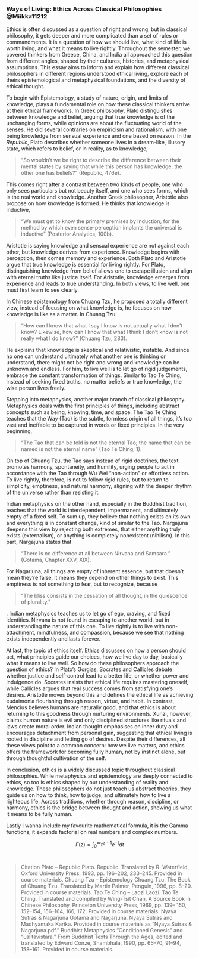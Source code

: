 ### Ways of Living: Ethics Across Classical Philosophies @Miikka11212 



Ethics is often discussed as a question of right and wrong, but in classical philosophy, it gets deeper and more complicated than a set of rules or commandments. It is a question of how we should live, what kind of life is worth living, and what it means to live rightly. Throughout the semester, we covered thinkers from Greece, China, and India all approached this question from different angles, shaped by their cultures, histories, and metaphysical assumptions. This essay aims to inform and explain how different classical philosophers in different regions understood ethical living, explore each of theirs epistemological and metaphysical foundations, and the diversity of ethical thought. 

To begin with Epistemology, a study of nature, origin, and limits of knowledge, plays a fundamental role on how these classical thinkers arrive at their ethical frameworks. In Greek philosophy, Plato distinguishes between knowledge and belief, arguing that true knowledge is of the unchanging forms, while opinions are about the fluctuating world of the senses. He did several contraries on empiricism and rationalism, with one being knowledge from sensual experience and one based on reason. In the *Republic*, Plato describes whether someone lives in a dream-like, illusory state, which refers to belief, or in reality, as to knowledge, 

> “So wouldn’t we be right to describe the difference between their mental states by saying that while this person has knowledge, the other one has beliefs?” (Republic, 476e). 

This comes right after a contrast between two kinds of people, one who only sees particulars but not beauty itself, and one who sees forms, which is the real world and knowledge. Another Greek philosopher, Aristotle also propose on how knowledge is formed. He thinks that knowledge is inductive, 

> “We must get to know the primary premises by induction; for the method by which even sense-perception implants the universal is inductive” (Posterior Analytics, 100b). 

Aristotle is saying knowledge and sensual experience are not against each other, but knowledge derives from experience. Knowledge begins with perception, then comes memory and experience. Both Plato and Aristotle argue that true knowledge is essential for living rightly. For Plato, distinguishing knowledge from belief allows one to escape illusion and align with eternal truths like justice itself. For Aristotle, knowledge emerges from experience and leads to true understanding. In both views, to live well, one must first learn to see clearly.

In Chinese epistemology from Chuang Tzu, he proposed a totally different view, instead of focusing on what knowledge is, he focuses on how knowledge is like as a matter. In Chuang Tzu:

> “How can I know that what I say I know is not actually what I don’t know? Likewise, how can I know that what I think I don’t know is not really what I do know?” (Chuang Tzu, 283). 

He explains that knowledge is skeptical and relativistic, instable. And since no one can understand ultimately what another one is thinking or understand, there might not be right and wrong and knowledge can be unknown and endless. For him, to live well is to let go of rigid judgements, embrace the constant transformation of things. Similar to Tao Te Ching, instead of seeking fixed truths, no matter beliefs or true knowledge, the wise person lives freely. 

Stepping into metaphysics, another major branch of classical philosophy. Metaphysics deals with the first principles of things, including abstract concepts such as being, knowing, time, and space. The Tao Te Ching teaches that the Way (Tao) is the subtle, formless origin of all things, it’s too vast and ineffable to be captured in words or fixed principles. In the very beginning, 

> “The Tao that can be told is not the eternal Tao; the name that can be named is not the eternal name” (Tao Te Ching, 1). 

On top of Chuang Tzu, the Tao says instead of rigid doctrines, the text promotes harmony, spontaneity, and humility, urging people to act in accordance with the Tao through Wu Wei “non-action” or effortless action. To live rightly, therefore, is not to follow rigid rules, but to return to simplicity, emptiness, and natural harmony, aligning with the deeper rhythm of the universe rather than resisting it.

Indian metaphysics on the other hand, especially in the Buddhist tradition, teaches that the world is interdependent, impermanent, and ultimately empty of a fixed self. To sum up, they believe that nothing exists on its own and everything is in constant change, kind of similar to the Tao. Nargajuna deepens this view by rejecting both extremes, that either anything truly exists (externalism), or anything is completely nonexistent (nihilism). In this part, Nargajuna states that 

> “There is no difference at all between Nirvana and Samsara.” (Gotama, Chapter XXV, XIX). 

For Nagarjuna, all things are empty of inherent essence, but that doesn’t mean they’re false, it means they depend on other things to exist. This emptiness is not something to fear, but to recognize, because 

> “The bliss consists in the cessation of all thought, in the quiescence of plurality.”

. Indian metaphysics teaches us to let go of ego, craving, and fixed identities. Nirvana is not found in escaping to another world, but in understanding the nature of this one. To live rightly is to live with non-attachment, mindfulness, and compassion, because we see that nothing exists independently and lasts forever.

At last, the topic of ethics itself. Ethics discusses on how a person should act, what principles guide our choices, how we live day to day, basically what it means to live well. So how do these philosophers approach the question of ethics? In Plato’s Gorgias, Socrates and Callicles debate whether justice and self-control lead to a better life, or whether power and indulgence do. Socrates insists that ethical life requires mastering oneself, while Callicles argues that real success comes from satisfying one’s desires. Aristotle moves beyond this and defines the ethical life as achieving eudaimonia flourishing through reason, virtue, and habit. In contrast, Mencius believes humans are naturally good, and that ethics is about returning to this goodness through nurturing environments. Xunzi, however, claims human nature is evil and only disciplined structures like rituals and laws create moral order. Indian thought emphasises on inner duty and encourages detachment from personal gain, suggesting that ethical living is rooted in discipline and letting go of desires. Despite their differences, all these views point to a common concern: how we live matters, and ethics offers the framework for becoming fully human, not by instinct alone, but through thoughtful cultivation of the self. 

In conclusion, ethics is a widely discussed topic throughout classical philosophies. While metaphysics and epistemology are deeply connected to ethics, so too is ethics shaped by our understanding of reality and knowledge. These philosophers do not just teach us abstract theories, they guide us on how to think, how to judge, and ultimately how to live a righteous life. Across traditions, whether through reason, discipline, or harmony, ethics is the bridge between thought and action, showing us what it means to be fully human.

Lastly I wanna include my favourite mathematical formula, it is the Gamma functions, it expands factorial on real numbers and complex numbers.

$$\Gamma (z) = \int^{\infty}_{0} t^{z-1} e^{-t} dt$$ 
 

> Citation
> Plato – Republic
>     Plato. Republic. Translated by R. Waterfield, Oxford University Press, 1993, pp. 196–202, 233–245. Provided in course materials.
> Chuang Tzu – Epistemology
>     Chuang Tzu. The Book of Chuang Tzu. Translated by Martin Palmer, Penguin, 1996, pp. 8–20. Provided in course materials.
> Tao Te Ching – Laozi
>     Laozi. Tao Te Ching. Translated and compiled by Wing-Tsit Chan, A Source Book in Chinese Philosophy, Princeton University Press, 1969, pp. 139– 
>    150, 152–154, 156–164, 166, 172. Provided in course materials.
> Nyaya Sutras & Nagarjuna
>     Gotama and Nagarjuna. Nyaya Sutras and Madhyamaka Karika. Provided in course materials as “Nyaya Sutras & Nagarjuna.pdf.”
> Buddhist Metaphysics
>     “Conditioned Genesis” and “Lalitavistara.” From Buddhist Texts Through the Ages, edited and translated by Edward Conze, Shambhala, 1990, pp. 
>     65–70, 91–94, 158–161. Provided in course materials.


